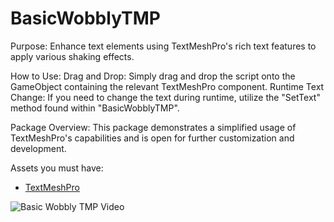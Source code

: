 # BasicWobblyTMP

Purpose:
Enhance text elements using TextMeshPro's rich text features to apply various shaking effects.

How to Use:
Drag and Drop: Simply drag and drop the script onto the GameObject containing the relevant TextMeshPro component.
Runtime Text Change: If you need to change the text during runtime, utilize the "SetText" method found within "BasicWobblyTMP".

Package Overview:
This package demonstrates a simplified usage of TextMeshPro's capabilities and is open for further customization and development.

Assets you must have:
- [TextMeshPro](https://docs.unity3d.com/Manual/com.unity.textmeshpro.html)

![Basic Wobbly TMP Video](https://github.com/safakgulpinar/BasicWobblyTMP/assets/90358778/de294169-49fe-4454-947b-e66c306978d3)




